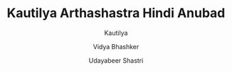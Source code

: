 ---
title: "Kautilya Arthashastra Hindi Anubad"
author: ["Kautilya", "Vidya Bhashker", "Udayabeer Shastri"]
year: 1925
language: ["Hindi"]
genre: ["Philosophy", "Political Science", "Economics"]
description: "A 1925 Hindi translation of Kautilya's Arthashastra by scholars Vidya Bhashker and Professor Udayabeer Shastri. This early 20th-century edition presents the ancient political treatise comprising 15 books on statecraft, economics, and military strategy, making the classical Sanskrit text accessible to Hindi readers during India's colonial period."
collections: ["philosophy", "political-philosophy"]
sources:
  - name: "Internet Archive"
    url: "https://archive.org/details/in.ernet.dli.2015.481978"
    type: "other"
references:
  - name: "Wikipedia: Arthashastra"
    url: "https://en.wikipedia.org/wiki/Arthashastra"
    type: "wikipedia"
  - name: "Wikisource: Kautilya"
    url: "https://en.wikisource.org/wiki/Author:Kautilya"
    type: "other"
  - name: "Britannica: Artha-shastra"
    url: "https://www.britannica.com/topic/Artha-shastra"
    type: "other"
  - name: "Open Library: Kautilya Arthashastra Hindi Anubad year"
    url: "https://openlibrary.org/search?q=Kautilya+Arthashastra+Hindi+Anubad+year+1925+Kautilya"
    type: "other"
featured: false
publishDate: 2025-10-30
tags: ['hindi', 'philosophy', 'science']
---